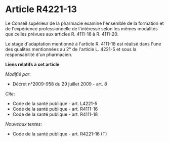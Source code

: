# Article R4221-13

Le Conseil supérieur de la pharmacie examine l'ensemble de la formation et de l'expérience professionnelle de l'intéressé
selon les mêmes modalités que celles prévues aux articles R. 4111-16 à R. 4111-20. 

Le stage d'adaptation mentionné à l'article R. 4111-18 est réalisé dans l'une des qualités mentionnées au 2° de l'article L.
4221-5 et sous la responsabilité d'un pharmacien.

**Liens relatifs à cet article**

_Modifié par_:

  - Décret n°2009-958 du 29 juillet 2009 - art. 8

_Cite_:

  - Code de la santé publique - art. L4221-5
  - Code de la santé publique - art. R4111-16
  - Code de la santé publique - art. R4111-18

_Nouveaux textes_:

  - Code de la santé publique - art. R4221-16 (T)

